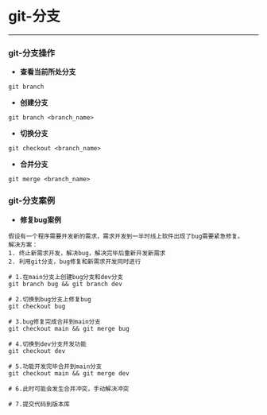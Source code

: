 # git-分支
---

### git-分支操作

- **查看当前所处分支**
```shell
git branch
```

- **创建分支**
```shell
git branch <branch_name>
```

- **切换分支**
```shell
git checkout <branch_name>
```

- **合并分支**
```shell
git merge <branch_name>
```

### git-分支案例

- **修复bug案例**
```shell
假设有一个程序需要开发新的需求，需求开发到一半时线上软件出现了bug需要紧急修复。
解决方案：
1. 终止新需求开发，解决bug，解决完毕后重新开发新需求
2. 利用git分支，bug修复和新需求开发同时进行

# 1.在main分支上创建bug分支和dev分支
git branch bug && git branch dev

# 2.切换到bug分支上修复bug
git checkout bug

# 3.bug修复完成合并到main分支
git checkout main && git merge bug

# 4.切换到dev分支开发功能
git checkout dev

# 5.功能开发完毕合并到main分支
git checkout main && git merge dev

# 6.此时可能会发生合并冲突，手动解决冲突

# 7.提交代码到版本库
```
